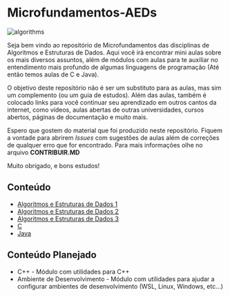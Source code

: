 # Microfundamentos-AEDs

![algorithms](https://user-images.githubusercontent.com/9157977/224499700-a576c9d3-e59e-4e6e-be66-d7bc92dfbabd.jpg)

Seja bem vindo ao repositório de Microfundamentos das disciplinas de Algoritmos e Estruturas de Dados. Aqui você irá encontrar mini aulas 
sobre os mais diversos assuntos, além de módulos com aulas para te auxiliar no entendimento mais profundo de algumas linguagens de programação (Até então temos aulas de C e Java).

O objetivo deste repositório não é ser um substituto para as aulas, mas sim um complemento (ou um guia de estudos). Além das aulas, também é colocado links para você continuar seu aprendizado em outros cantos da internet, como vídeos, aulas abertas de outras universidades, cursos abertos, páginas de documentação e muito mais.

Espero que gostem do material que foi produzido neste repositório. Fiquem a vontade para abrirem *Issues* com sugestões de aulas além de correções de 
qualquer erro que for encontrado. Para mais informações olhe no arquivo **CONTRIBUIR.MD**

Muito obrigado, e bons estudos!

## Conteúdo

- [Algoritmos e Estruturas de Dados 1](AEDs1/README.md) 
- [Algoritmos e Estruturas de Dados 2](AEDs2/README.md) 
- [Algoritmos e Estruturas de Dados 3](AEDs3/README.md) 
- [C](C/README.md) 
- [Java](Java/README.md)

## Conteúdo Planejado

- C++ - Módulo com utilidades para C++
- Ambiente de Desenvolvimento - Módulo com utilidades para ajudar a configurar ambientes de desenvolvimento (WSL, Linux, Windows, etc...)
